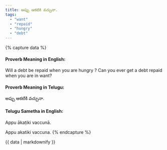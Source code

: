 ```yaml
---
title: అప్పు ఆకటికి వచ్చునా.
tags:
  - "want"
  - "repaid"
  - "hungry"
  - "debt"
---
```


{% capture data %}
#### Proverb Meaning in English:
Will a debt be repaid when you are hungry ?
Can you ever get a debt repaid when you are in want?

#### Proverb Meaning in Telugu:
అప్పు ఆకటికి వచ్చునా.

#### Telugu Sametha in English:
Appu ākaṭiki vaccunā.

Appu akatiki vaccuna.
{% endcapture %}

{{ data | markdownify }}

